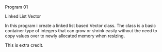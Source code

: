 Program 01

Linked List Vector

In this program i create a linked list based Vector class.
The class is a basic container type of integers that can grow or shrink easily without the need to copy values over to newly allocated memory when resizing.

This is extra credit.
